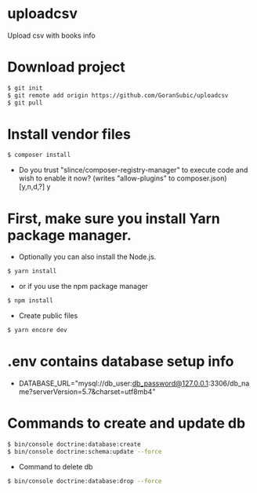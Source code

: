 # uploadcsv
Upload csv with books info


# Download project
```sh
$ git init
$ git remote add origin https://github.com/GoranSubic/uploadcsv
$ git pull
```

# Install vendor files
```sh
$ composer install
```
- Do you trust "slince/composer-registry-manager" to execute code and wish to enable it now?
  (writes "allow-plugins" to composer.json) [y,n,d,?]
  y

# First, make sure you install Yarn package manager.
- Optionally you can also install the  Node.js.
```sh
$ yarn install
```
- or if you use the npm package manager
```sh
$ npm install
```

- Create public files
```sh
$ yarn encore dev
```

# .env contains database setup info
- DATABASE_URL="mysql://db_user:db_password@127.0.0.1:3306/db_name?serverVersion=5.7&charset=utf8mb4"

# Commands to create and update db
```sh
$ bin/console doctrine:database:create
$ bin/console doctrine:schema:update --force
```

- Command to delete db
```sh
$ bin/console doctrine:database:drop --force
```
